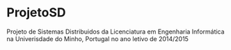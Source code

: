 ProjetoSD
=========

Projeto de Sistemas Distribuidos da Licenciatura em Engenharia Informática na Univerisdade do Minho, Portugal no ano letivo de 2014/2015

